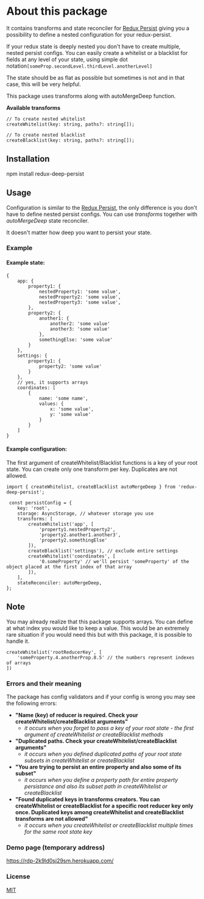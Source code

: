 # About this package

It contains transforms and state reconciler for [Redux Persist](https://www.npmjs.com/package/redux-persist) giving you a possibility
to define a nested configuration for your redux-persist.

If your redux state is deeply nested you don't have to create multiple, nested persist configs. You can easily create a whitelist or a blacklist for fields at any level of your state, using simple dot notation```[someProp.secondLevel.thirdLevel.anotherLevel]```

The state should be as flat as possible but sometimes is not
and in that case, this will be very helpful.

This package uses transforms along with autoMergeDeep function.

**Available transforms**
``` 
// To create nested whitelist
createWhitelist(key: string, paths?: string[]);

// To create nested blacklist
createBlacklist(key: string, paths?: string[]);
```

## Installation

npm install redux-deep-persist

## Usage

Configuration is similar to the [Redux Persist](https://github.com/rt2zz/redux-persist#basic-usage), the only difference is you don't have to define nested persist configs. You can use _transforms_ together with _autoMergeDeep_ state reconciler.

It doesn't matter how deep you want to persist your state.

### Example

#### Example state:
``` 
{
    app: {
        property1: {
            nestedProperty1: 'some value',
            nestedProperty2: 'some value',
            nestedProperty3: 'some value',
        },
        property2: {
            another1: {
                another2: 'some value'
                another3: 'some value'
            },
            somethingElse: 'some value'
        }
    },
    settings: {
        property1: {
            property2: 'some value'
        }
    },
    // yes, it supports arrays
    coordinates: [
        {
            name: 'some name',
            values: {
                x: 'some value',
                y: 'some value'
            }
        }
    ]
}
```

#### Example configuration:

The first argument of createWhitelist/Blacklist functions is a key of your root state. You can create only one transform per key. Duplicates are not allowed.

```
import { createWhitelist, createBlacklist autoMergeDeep } from 'redux-deep-persist';

 const persistConfig = {
    key: 'root',
    storage: AsyncStorage, // whatever storage you use
    transforms: [
        createWhitelist('app', [
            'property1.nestedProperty2',
            'property2.another1.another3',
            'property2.somethingElse'
        ]),
        createBlacklist('settings'), // exclude entire settings 
        createWhitelist('coordinates', [
            '0.someProperty' // we'll persist 'someProperty' of the object placed at the first index of that array
        ]),
    ],
    stateReconciler: autoMergeDeep, 
};
```

## Note
You may already realize that this package supports arrays. You can define at what index you would like to keep a value. This would be an extremely rare situation if you would need this but with this package, it is possible to handle it.

``` 
createWhitelist('rootReducerKey', [
    'someProperty.4.anotherProp.8.5' // the numbers represent indexes of arrays
])
```

### Errors and their meaning
The package has config validators and if your config is wrong
you may see the following errors:

* **"Name (key) of reducer is required. Check your createWhitelist/createBlacklist arguments"**
    - _it occurs when you forget to pass a key of your root state - the first argument of createWhitelist or createBlacklist methods_
* **"Duplicated paths. Check your createWhitelist/createBlacklist arguments"**
    - _it occurs when you defined duplicated paths of your root state subsets in createWhitelist or createBlacklist_
* **"You are trying to persist an entire property and also some of its subset"**
    - _it occurs when you define a property path for entire property persistance and also its subset path in createWhitelist or createBlacklist_
* **"Found duplicated keys in transforms creators. You can createWhitelist or createBlacklist for a specific root reducer key only once. Duplicated keys among createWhitelist and createBlacklist transforms are not allowed"**
    - _it occurs when you createWhitelist or createBlacklist multiple times for the same root state key_

### Demo page (temporary address)
https://rdp-2k9ld0sj29sm.herokuapp.com/

### License
[MIT](https://opensource.org/licenses/MIT)





